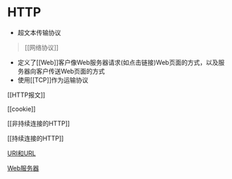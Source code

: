 # HTTP

- 超文本传输协议
>  [[网络协议]]
- 定义了[[Web]]客户像Web服务器请求(如点击链接)Web页面的方式，以及服务器向客户传送Web页面的方式
- 使用[[TCP]]作为运输协议

[[HTTP报文]]

[[cookie]]

[[非持续连接的HTTP]]

[[持续连接的HTTP]]

[URI和URL](http_URL.md)

[Web服务器](http_Web服务器.md)